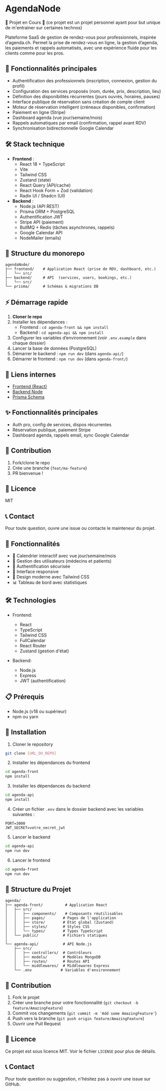 # AgendaNode

🚧 Projet en Cours 🚧
(ce projet est un projet personnel ayant pour but unique de m'entrainer sur certaines technos)
 
Plateforme SaaS de gestion de rendez-vous pour professionnels, inspirée d’agenda.ch. Permet la prise de rendez-vous en ligne, la gestion d’agenda, les paiements et rappels automatisés, avec une expérience fluide pour les clients comme pour les pros.

## 🚀 Fonctionnalités principales

- Authentification des professionnels (inscription, connexion, gestion du profil)
- Configuration des services proposés (nom, durée, prix, description, lieu)
- Définition des disponibilités récurrentes (jours ouvrés, horaires, pauses)
- Interface publique de réservation sans création de compte client
- Moteur de réservation intelligent (créneaux disponibles, confirmation)
- Paiement en ligne (Stripe)
- Dashboard agenda (vue jour/semaine/mois)
- Rappels automatiques par email (confirmation, rappel avant RDV)
- Synchronisation bidirectionnelle Google Calendar

## 🛠️ Stack technique

- **Frontend** :
  - React 18 + TypeScript
  - Vite
  - Tailwind CSS
  - Zustand (state)
  - React Query (API/cache)
  - React Hook Form + Zod (validation)
  - Radix UI / Shadcn (UI)
- **Backend** :
  - Node.js (API REST)
  - Prisma ORM + PostgreSQL
  - Authentification JWT
  - Stripe API (paiement)
  - BullMQ + Redis (tâches asynchrones, rappels)
  - Google Calendar API
  - NodeMailer (emails)

## 📁 Structure du monorepo

```
agendaNode/
├── frontend/    # Application React (prise de RDV, dashboard, etc.)
│   └── src/
├── backend/     # API  (services, users, bookings, etc.)
│   └── src/
└── prisma/      # Schémas & migrations DB
```

## ⚡ Démarrage rapide

1. **Cloner le repo**
2. Installer les dépendances :
   - Frontend : `cd agenda-front && npm install`
   - Backend : `cd agenda-api && npm install`
3. Configurer les variables d’environnement (voir `.env.example` dans chaque dossier)
4. Lancer la base de données (PostgreSQL)
5. Démarrer le backend : `npm run dev` (dans `agenda-api/`)
6. Démarrer le frontend : `npm run dev` (dans `agenda-front/`)

## 🔗 Liens internes

- [Frontend (React)](./agenda-front/README.md)
- [Backend Node](./agenda-api/README.md)
- [Prisma Schema](./prisma/schema.prisma)

## ✨ Fonctionnalités principales

- Auth pro, config de services, dispos récurrentes
- Réservation publique, paiement Stripe
- Dashboard agenda, rappels email, sync Google Calendar

## 🤝 Contribution

1. Fork/clone le repo
2. Crée une branche (`feat/ma-feature`)
3. PR bienvenue !

## 📄 Licence

MIT

## 📞 Contact

Pour toute question, ouvre une issue ou contacte le mainteneur du projet.

## 🚀 Fonctionnalités

- 📅 Calendrier interactif avec vue jour/semaine/mois
- 👤 Gestion des utilisateurs (médecins et patients)
- 🔐 Authentification sécurisée
- 📱 Interface responsive
- 🎨 Design moderne avec Tailwind CSS
- 📊 Tableau de bord avec statistiques

## 🛠️ Technologies

- Frontend:

  - React
  - TypeScript
  - Tailwind CSS
  - FullCalendar
  - React Router
  - Zustand (gestion d'état)

- Backend:
  - Node.js
  - Express
  - JWT (authentification)

## 📋 Prérequis

- Node.js (v18 ou supérieur)
- npm ou yarn

## 🔧 Installation

1. Cloner le repository

```bash
git clone [URL_DU_REPO]
```

2. Installer les dépendances du frontend

```bash
cd agenda-front
npm install
```

3. Installer les dépendances du backend

```bash
cd agenda-api
npm install
```

4. Créer un fichier `.env` dans le dossier backend avec les variables suivantes :

```
PORT=3000
JWT_SECRET=votre_secret_jwt
```

5. Lancer le backend

```bash
cd agenda-api
npm run dev
```

6. Lancer le frontend

```bash
cd agenda-front
npm run dev
```

## 📝 Structure du Projet

```
agenda/
├── agenda-front/          # Application React
│   ├── src/
│   │   ├── components/    # Composants réutilisables
│   │   ├── pages/        # Pages de l'application
│   │   ├── store/        # État global (Zustand)
│   │   ├── styles/       # Styles CSS
│   │   └── types/        # Types TypeScript
│   └── public/           # Fichiers statiques
│
└── agenda-api/           # API Node.js
    ├── src/
    │   ├── controllers/  # Contrôleurs
    │   ├── models/       # Modèles MongoDB
    │   ├── routes/       # Routes API
    │   └── middlewares/  # Middlewares Express
    └── .env             # Variables d'environnement
```

## 🤝 Contribution

1. Fork le projet
2. Créer une branche pour votre fonctionnalité (`git checkout -b feature/AmazingFeature`)
3. Commit vos changements (`git commit -m 'Add some AmazingFeature'`)
4. Push vers la branche (`git push origin feature/AmazingFeature`)
5. Ouvrir une Pull Request

## 📄 Licence

Ce projet est sous licence MIT. Voir le fichier `LICENSE` pour plus de détails.

## 📞 Contact

Pour toute question ou suggestion, n'hésitez pas à ouvrir une issue sur GitHub.

